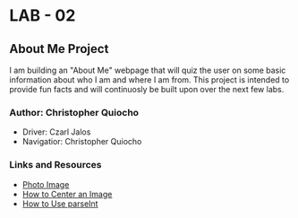 # LAB - 02

## About Me Project

I am building an "About Me" webpage that will quiz the user on some basic information about who I am and where I am from. This project is intended to provide fun facts and will continuosly be built upon over the next few labs.

### Author: Christopher Quiocho
- Driver: Czarl Jalos
- Navigatior: Christopher Quiocho

### Links and Resources
* [Photo Image](https://i2.pickpik.com/photos/317/628/954/aloha-sand-hawaii-beach-preview.jpg)
* [How to Center an Image](https://www.w3schools.com/howto/howto_css_image_center.asp)
* [How to Use parseInt](https://teamtreehouse.com/community/why-not-use-parseint-with-the-prompt)

